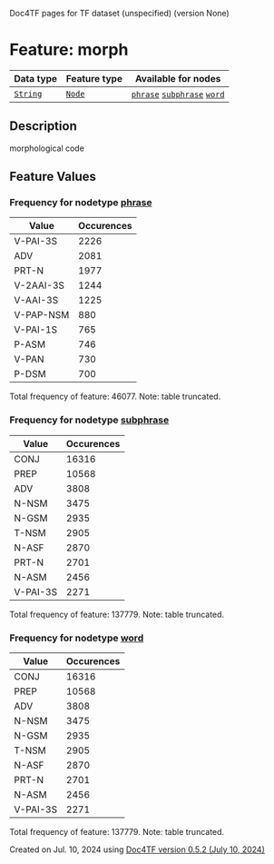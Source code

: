 Doc4TF pages for TF dataset (unspecified) (version None)
# Feature: morph
Data type|Feature type|Available for nodes
---|---|---
[`String`](featuresbydatatype.md#string)|[`Node`](featuresbytype.md#node)| [`phrase`](featuresbynodetype.md#phrase)  [`subphrase`](featuresbynodetype.md#subphrase)  [`word`](featuresbynodetype.md#word) 
## Description
morphological code
## Feature Values
### Frequency for nodetype [phrase](featuresbynodetype.md#phrase)
Value|Occurences
---|---
V-PAI-3S|2226
ADV|2081
PRT-N|1977
V-2AAI-3S|1244
V-AAI-3S|1225
V-PAP-NSM|880
V-PAI-1S|765
P-ASM|746
V-PAN|730
P-DSM|700

Total frequency of feature: 46077. Note: table truncated.
 ### Frequency for nodetype [subphrase](featuresbynodetype.md#subphrase)
Value|Occurences
---|---
CONJ|16316
PREP|10568
ADV|3808
N-NSM|3475
N-GSM|2935
T-NSM|2905
N-ASF|2870
PRT-N|2701
N-ASM|2456
V-PAI-3S|2271

Total frequency of feature: 137779. Note: table truncated.
 ### Frequency for nodetype [word](featuresbynodetype.md#word)
Value|Occurences
---|---
CONJ|16316
PREP|10568
ADV|3808
N-NSM|3475
N-GSM|2935
T-NSM|2905
N-ASF|2870
PRT-N|2701
N-ASM|2456
V-PAI-3S|2271

Total frequency of feature: 137779. Note: table truncated.
  

Created on Jul. 10, 2024 using [Doc4TF version 0.5.2 (July 10, 2024)](https://github.com/tonyjurg/Doc4TF/blob/main/CreateFeatureDoc.ipynb) 